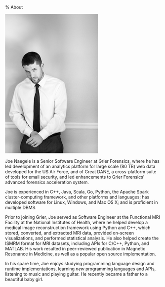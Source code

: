 % About

[![](joe.png "Preparing for my wedding reception")](https://github.com/naegelejd)

Joe Naegele is a Senior Software Engineer at Grier Forensics, where he has led
development of an analytics platform for large scale (80 TB) web data developed
for the US Air Force, and of Great DANE, a cross-platform suite of tools for
email security, and led enhancements to Grier Forensics' advanced forensics
acceleration system.

Joe is experienced in C++, Java, Scala, Go, Python, the Apache Spark
cluster-computing framework, and other platforms and languages; has developed
software for Linux, Windows, and Mac OS X; and is proficient in multiple DBMS.

Prior to joining Grier, Joe served as Software Engineer at the Functional
MRI Facility at the National Institutes of Health, where he helped develop
a medical image reconstruction framework using Python and C++, which stored,
converted, and extracted MRI data, provided on-screen visualizations, and
performed statistical analysis. He also helped create the ISMRM format for MRI
datasets, including APIs for C/C++, Python, and MATLAB. His work resulted in
peer-reviewed publication in Magnetic Resonance in Medicine, as well as
a popular open source implementation.

In his spare time, Joe enjoys studying programming language design and
runtime implementations, learning *new* programming languages and APIs,
listening to music and playing guitar. He recently became a father to a
beautiful baby girl.

